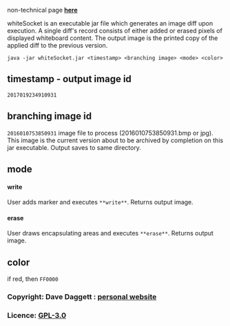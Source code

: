 non-technical page [**here**](https://github.com/blooprint/blooprint/wiki)

whiteSocket is an executable jar file which generates an image diff upon execution. A single diff's record consists of either added or erased pixels of displayed whiteboard content. The output image is the printed copy of the applied diff to the previous version.

    java -jar whiteSocket.jar <timestamp> <branching image> <mode> <color>

## timestamp - output image id
`2017019234910931`

## branching image id
`2016010753850931` image file to process (2016010753850931.bmp or jpg). This image is the current version about to be archived by completion on this jar executable. Output saves to same directory.

## mode

#### write

User adds marker and executes `**write**`. Returns output image.

#### erase

User draws encapsulating areas and executes `**erase**`. Returns output image.

## color
if red, then `FF0000`

### Copyright: Dave Daggett : [personal website](http://ddaaggeett.xyz)

### Licence:	**[GPL-3.0](https://github.com/blooprint/blooprint-api/blob/master/LICENSE)**
